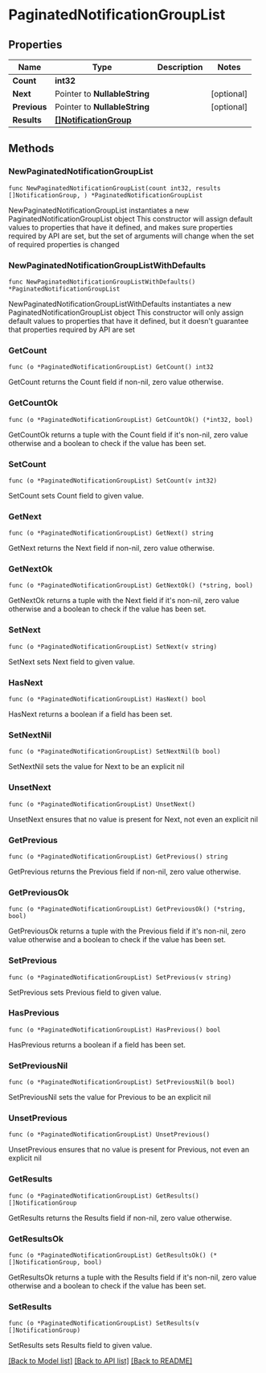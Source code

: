 # PaginatedNotificationGroupList

## Properties

Name | Type | Description | Notes
------------ | ------------- | ------------- | -------------
**Count** | **int32** |  | 
**Next** | Pointer to **NullableString** |  | [optional] 
**Previous** | Pointer to **NullableString** |  | [optional] 
**Results** | [**[]NotificationGroup**](NotificationGroup.md) |  | 

## Methods

### NewPaginatedNotificationGroupList

`func NewPaginatedNotificationGroupList(count int32, results []NotificationGroup, ) *PaginatedNotificationGroupList`

NewPaginatedNotificationGroupList instantiates a new PaginatedNotificationGroupList object
This constructor will assign default values to properties that have it defined,
and makes sure properties required by API are set, but the set of arguments
will change when the set of required properties is changed

### NewPaginatedNotificationGroupListWithDefaults

`func NewPaginatedNotificationGroupListWithDefaults() *PaginatedNotificationGroupList`

NewPaginatedNotificationGroupListWithDefaults instantiates a new PaginatedNotificationGroupList object
This constructor will only assign default values to properties that have it defined,
but it doesn't guarantee that properties required by API are set

### GetCount

`func (o *PaginatedNotificationGroupList) GetCount() int32`

GetCount returns the Count field if non-nil, zero value otherwise.

### GetCountOk

`func (o *PaginatedNotificationGroupList) GetCountOk() (*int32, bool)`

GetCountOk returns a tuple with the Count field if it's non-nil, zero value otherwise
and a boolean to check if the value has been set.

### SetCount

`func (o *PaginatedNotificationGroupList) SetCount(v int32)`

SetCount sets Count field to given value.


### GetNext

`func (o *PaginatedNotificationGroupList) GetNext() string`

GetNext returns the Next field if non-nil, zero value otherwise.

### GetNextOk

`func (o *PaginatedNotificationGroupList) GetNextOk() (*string, bool)`

GetNextOk returns a tuple with the Next field if it's non-nil, zero value otherwise
and a boolean to check if the value has been set.

### SetNext

`func (o *PaginatedNotificationGroupList) SetNext(v string)`

SetNext sets Next field to given value.

### HasNext

`func (o *PaginatedNotificationGroupList) HasNext() bool`

HasNext returns a boolean if a field has been set.

### SetNextNil

`func (o *PaginatedNotificationGroupList) SetNextNil(b bool)`

 SetNextNil sets the value for Next to be an explicit nil

### UnsetNext
`func (o *PaginatedNotificationGroupList) UnsetNext()`

UnsetNext ensures that no value is present for Next, not even an explicit nil
### GetPrevious

`func (o *PaginatedNotificationGroupList) GetPrevious() string`

GetPrevious returns the Previous field if non-nil, zero value otherwise.

### GetPreviousOk

`func (o *PaginatedNotificationGroupList) GetPreviousOk() (*string, bool)`

GetPreviousOk returns a tuple with the Previous field if it's non-nil, zero value otherwise
and a boolean to check if the value has been set.

### SetPrevious

`func (o *PaginatedNotificationGroupList) SetPrevious(v string)`

SetPrevious sets Previous field to given value.

### HasPrevious

`func (o *PaginatedNotificationGroupList) HasPrevious() bool`

HasPrevious returns a boolean if a field has been set.

### SetPreviousNil

`func (o *PaginatedNotificationGroupList) SetPreviousNil(b bool)`

 SetPreviousNil sets the value for Previous to be an explicit nil

### UnsetPrevious
`func (o *PaginatedNotificationGroupList) UnsetPrevious()`

UnsetPrevious ensures that no value is present for Previous, not even an explicit nil
### GetResults

`func (o *PaginatedNotificationGroupList) GetResults() []NotificationGroup`

GetResults returns the Results field if non-nil, zero value otherwise.

### GetResultsOk

`func (o *PaginatedNotificationGroupList) GetResultsOk() (*[]NotificationGroup, bool)`

GetResultsOk returns a tuple with the Results field if it's non-nil, zero value otherwise
and a boolean to check if the value has been set.

### SetResults

`func (o *PaginatedNotificationGroupList) SetResults(v []NotificationGroup)`

SetResults sets Results field to given value.



[[Back to Model list]](../README.md#documentation-for-models) [[Back to API list]](../README.md#documentation-for-api-endpoints) [[Back to README]](../README.md)


